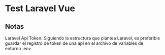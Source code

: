 # Test Laravel Vue

## Notas

Laravel Api Token: Siguiendo la estructura que plantea Laravel, es preferible guardar el registro de token de una api en el archivo de variables de entorno .env
